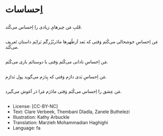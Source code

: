 # اِحساسات

##
قَلبِ مَن چیزهایِ زیادی را اِحساس می‌کُنَد.

##
مَن اِحساسِ خوشحالی می‌کُنَم وَقتی که بَعد اَزظُهرها مادَربُزُرگَم بَرایَم داستان تَعریف می‌کُنَد.

##
مَن اِحساسِ نادانی می‌کُنَم وَقتی با دوستانَم بازی می‌کُنَم.

##
مَن اِحساسِ بَدی دارَم وَقتی که پِدَرَم می‌گوید پول نَدارَم.

##
مَن عِشق را اِحساس می‌کُنَم وَقتی مادَرَم مَرا دَر آغوش می‌گیرد.

##
* License: [CC-BY-NC]
* Text: Clare Verbeek, Thembani Dladla, Zanele Buthelezi
* Illustration: Kathy Arbuckle
* Translation: Marzieh Mohammadian Haghighi
* Language: fa
